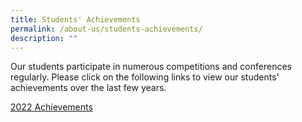 ```yaml
---
title: Students' Achievements
permalink: /about-us/students-achievements/
description: ""
---
```

Our students participate in numerous competitions and conferences regularly. Please click on the following links to view our students' achievements over the last few years.

[2022 Achievements](/files/Student%20Achievements%202022%20(12%20Sep%202022).pdf)